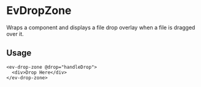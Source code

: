 # EvDropZone

Wraps a component and displays a file drop overlay when a file is dragged over it.

## Usage

```vue
<ev-drop-zone @drop="handleDrop">
  <div>Drop Here</div>
</ev-drop-zone>
```